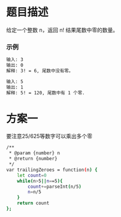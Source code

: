 # 题目描述

给定一个整数 n，返回 n! 结果尾数中零的数量。

### 示例

``` bash
输入: 3
输出: 0
解释: 3! = 6, 尾数中没有零。
```

``` bash
输入: 5
输出: 1
解释: 5! = 120, 尾数中有 1 个零.
```

# 方案一

要注意25/625等数字可以乘出多个零

``` bash
/**
 * @param {number} n
 * @return {number}
 */
var trailingZeroes = function(n) {
    let count=0
    while(n>5||n==5){
        count+=parseInt(n/5)
        n=n/5
    }
    return count
};
```
